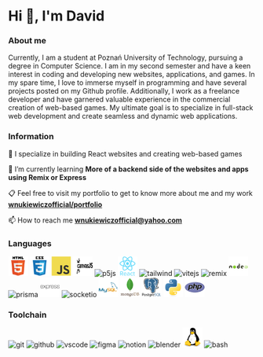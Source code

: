 <h1 align="left">Hi 👋, I'm David</h1>
<h3 align="left">About me</h3>
<p align="left">Currently, I am a student at Poznań University of Technology, pursuing a degree in Computer Science. I am in my second semester and have a keen interest in coding and developing new websites, applications, and games. In my spare time, I love to immerse myself in programming and have several projects posted on my Github profile. Additionally, I work as a freelance developer and have garnered valuable experience in the commercial creation of web-based games. My ultimate goal is to specialize in full-stack web development and create seamless and dynamic web applications.</p>

<h3 align="left">Information</h3>

:100: I specialize in building React websites and creating web-based games

🌱 I’m currently learning **More of a backend side of the websites and apps using Remix or Express**

:clipboard: Feel free to visit my portfolio to get to know more about me and my work **[wnukiewiczofficial/portfolio](https://wnukiewiczofficial.github.io/portfolio)**

📫 How to reach me **wnukiewiczofficial@yahoo.com**

<h3 align="left">Languages</h3>
<p align="left">
<img src="https://raw.githubusercontent.com/devicons/devicon/master/icons/html5/html5-original-wordmark.svg" alt="html5" width="40" height="40"/>
<img src="https://raw.githubusercontent.com/devicons/devicon/master/icons/css3/css3-original-wordmark.svg" alt="css3" width="40" height="40"/>
<img src="https://raw.githubusercontent.com/devicons/devicon/master/icons/javascript/javascript-original.svg" alt="javascript" width="40" height="40"/>
<img src="https://raw.githubusercontent.com/Hardik0307/Hardik0307/master/assets/canvasjs-charts.svg" alt="canvasjs" width="40" height="40"/>
<img src="https://seeklogo.com/images/P/p5-js-logo-85C733C6AD-seeklogo.com.png" alt="p5js" width="60" height="30"/>
<img src="https://raw.githubusercontent.com/devicons/devicon/master/icons/react/react-original-wordmark.svg" alt="react" width="40" height="40"/>
<img src="https://www.vectorlogo.zone/logos/tailwindcss/tailwindcss-icon.svg" alt="tailwind" width="40" height="40"/>
<img src="https://noticon-static.tammolo.com/dgggcrkxq/image/upload/v1679535484/noticon/arqfoi6i7gubuqkpigud.png" alt="vitejs" width="40" height="40"/>
<img src="https://noticon-static.tammolo.com/dgggcrkxq/image/upload/v1647907541/noticon/m24lfiqqx4qxlwce5so7.png" alt="remix" width="40" height="40"/>
<img src="https://raw.githubusercontent.com/devicons/devicon/master/icons/nodejs/nodejs-original-wordmark.svg" alt="nodejs" width="40" height="40"/>
<img src="https://noticon-static.tammolo.com/dgggcrkxq/image/upload/v1639528804/noticon/yr1sucdqbi1suyo5knvr.png" alt="prisma" width="40" height="40"/>
<img src="https://raw.githubusercontent.com/devicons/devicon/master/icons/express/express-original-wordmark.svg" alt="express" width="40" height="40"/>
<img src="https://noticon-static.tammolo.com/dgggcrkxq/image/upload/v1634308480/noticon/iioqrh7tytlnri03mj2a.png" alt="socketio" width="40" height="40"/>
<img src="https://raw.githubusercontent.com/devicons/devicon/master/icons/mysql/mysql-original-wordmark.svg" alt="mysql" width="40" height="40"/>
<img src="https://raw.githubusercontent.com/devicons/devicon/master/icons/mongodb/mongodb-original-wordmark.svg" alt="mongodb" width="40" height="40"/>
<img src="https://raw.githubusercontent.com/devicons/devicon/master/icons/postgresql/postgresql-original-wordmark.svg" alt="postgresql" width="40" height="40"/>
<img src="https://raw.githubusercontent.com/devicons/devicon/master/icons/python/python-original.svg" alt="python" width="40" height="40"/>
<img src="https://raw.githubusercontent.com/devicons/devicon/master/icons/php/php-original.svg" alt="php" width="40" height="40"/>
</p>
 
<h3 align="left">Toolchain</h3>
<p align="left"> 
<img src="https://www.vectorlogo.zone/logos/git-scm/git-scm-icon.svg" alt="git" width="40" height="40"/>
<img src="https://noticon-static.tammolo.com/dgggcrkxq/image/upload/v1567062204/noticon/ttan57gjenhvcrfq10yo.png" alt="github" width="40" height="40"/>
<img src="https://noticon-static.tammolo.com/dgggcrkxq/image/upload/v1568917735/noticon/aeui5qns4zczje6eejpc.png" alt="vscode" width="40" height="40"/>
<img src="https://www.vectorlogo.zone/logos/figma/figma-icon.svg" alt="figma" width="40" height="40"/>
<img src="https://noticon-static.tammolo.com/dgggcrkxq/image/upload/v1570106347/noticon/hx52ypkqqdzjdvd8iaid.svg" alt="notion" width="40" height="40"/>
<img src="https://download.blender.org/branding/community/blender_community_badge_white.svg" alt="blender" width="40" height="40"/>
<img src="https://raw.githubusercontent.com/devicons/devicon/master/icons/linux/linux-original.svg" alt="linux" width="40" height="40"/>
<img src="https://www.vectorlogo.zone/logos/gnu_bash/gnu_bash-icon.svg" alt="bash" width="40" height="40"/>
</p>



